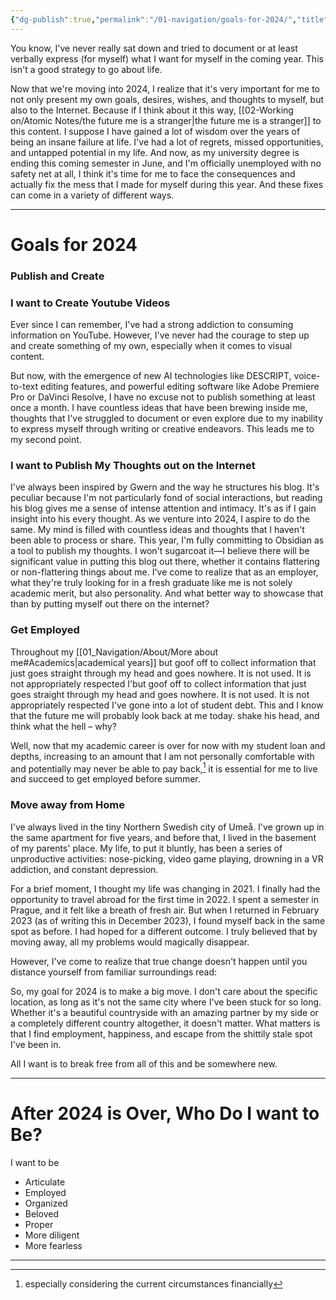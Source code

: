 ```yaml
---
{"dg-publish":true,"permalink":"/01-navigation/goals-for-2024/","title":"Goals for 2024","tags":["purpose/blog-post"],"noteIcon":"","created":"Monday, December 18th 2023, 5:48:18 pm","updated":"2024-01-03T01:24:15.367+01:00"}
---
```



You know, I've never really sat down and tried to document or at least verbally express (for myself) what I want for myself in the coming year. This isn't a good strategy to go about life.

Now that we're moving into 2024, I realize that it's very important for me to not only present my own goals, desires, wishes, and thoughts to myself, but also to the Internet. Because if I think about it this way, [[02-Working on/Atomic Notes/the future me is a stranger\|the future me is a stranger]] to this content. I suppose I have gained a lot of wisdom over the years of being an insane failure at life. I've had a lot of regrets, missed opportunities, and untapped potential in my life. And now, as my university degree is ending this coming semester in June, and I'm officially unemployed with no safety net at all, I think it's time for me to face the consequences and actually fix the mess that I made for myself during this year. And these fixes can come in a variety of different ways.

---
# Goals for 2024

### Publish and Create
### I want to Create Youtube Videos
Ever since I can remember, I've had a strong addiction to consuming information on YouTube. However, I've never had the courage to step up and create something of my own, especially when it comes to visual content.

But now, with the emergence of new AI technologies like DESCRIPT, voice-to-text editing features, and powerful editing software like Adobe Premiere Pro or DaVinci Resolve, I have no excuse not to publish something at least once a month. I have countless ideas that have been brewing inside me, thoughts that I've struggled to document or even explore due to my inability to express myself through writing or creative endeavors. This leads me to my second point.

### I want to Publish My Thoughts out on the Internet

I've always been inspired by Gwern and the way he structures his blog. It's peculiar because I'm not particularly fond of social interactions, but reading his blog gives me a sense of intense attention and intimacy. It's as if I gain insight into his every thought. As we venture into 2024, I aspire to do the same. My mind is filled with countless ideas and thoughts that I haven't been able to process or share. This year, I'm fully committing to Obsidian as a tool to publish my thoughts. I won't sugarcoat it—I believe there will be significant value in putting this blog out there, whether it contains flattering or non-flattering things about me. I've come to realize that as an employer, what they're truly looking for in a fresh graduate like me is not solely academic merit, but also personality. And what better way to showcase that than by putting myself out there on the internet?


### Get Employed

Throughout my [[01_Navigation/About/More about me#Academics\|academical years]] but goof off to collect information that just goes straight through my head and goes nowhere. It is not used. It is not appropriately respected I'but goof off to collect information that just goes straight through my head and goes nowhere. It is not used. It is not appropriately respected I've gone into a lot of student debt. This and I know that the future me will probably look back at me today.   shake his head, and think what the hell – why?

Well, now that my academic career is over for now with my student loan and depths, increasing to an amount that I am not personally comfortable with and potentially may never be able to pay back,[^1] it is essential for me to live and succeed to get employed before summer.

### Move away from Home

I've always lived in the tiny Northern Swedish city of Umeå. I've grown up in the same apartment for five years, and before that, I lived in the basement of my parents' place. My life, to put it bluntly, has been a series of unproductive activities: nose-picking, video game playing, drowning in a VR addiction, and constant depression.

For a brief moment, I thought my life was changing in 2021. I finally had the opportunity to travel abroad for the first time in 2022. I spent a semester in Prague, and it felt like a breath of fresh air. But when I returned in February 2023 (as of writing this in December 2023), I found myself back in the same spot as before. I had hoped for a different outcome. I truly believed that by moving away, all my problems would magically disappear.

However, I've come to realize that true change doesn't happen until you distance yourself from familiar surroundings
	read:

So, my goal for 2024 is to make a big move. I don't care about the specific location, as long as it's not the same city where I've been stuck for so long. Whether it's a beautiful countryside with an amazing partner by my side or a completely different country altogether, it doesn't matter. What matters is that I find employment, happiness, and escape from the shittily stale spot I've been in.

All I want is to break free from all of this and be somewhere new.


---
# After 2024 is Over, Who Do I want to Be?

I want to be

* Articulate
* Employed
* Organized
* Beloved
* Proper
* More diligent
* More fearless


---

[^1]: especially considering the current circumstances financially